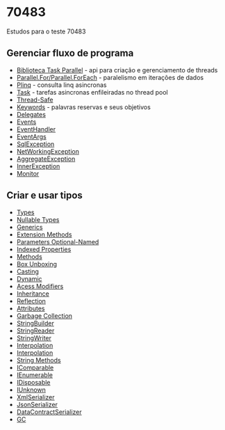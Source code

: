 # 70483
Estudos para o teste 70483

## Gerenciar fluxo de programa
  - [Biblioteca Task Parallel](https://docs.microsoft.com/pt-br/dotnet/standard/parallel-programming/task-parallel-library-tpl) - api para criação e gerenciamento de threads
  - [Parallel.For/Parallel.ForEach](https://docs.microsoft.com/pt-br/dotnet/standard/parallel-programming/data-parallelism-task-parallel-library) - paralelismo em iterações de dados
  - [Plinq](https://docs.microsoft.com/pt-br/dotnet/standard/parallel-programming/parallel-linq-plinq) - consulta linq asincronas
  - [Task](https://docs.microsoft.com/pt-br/dotnet/standard/parallel-programming/task-based-asynchronous-programming) - tarefas asincronas enfileiradas no thread pool
  - [Thread-Safe](https://docs.microsoft.com/pt-br/dotnet/standard/collections/thread-safe/)
  - [Keywords](https://docs.microsoft.com/pt-br/dotnet/csharp/language-reference/keywords/statement-keywords) - palavras reservas e seus objetivos
  - [Delegates](https://docs.microsoft.com/pt-br/dotnet/csharp/programming-guide/delegates/using-delegates)
  - [Events](https://www.tutorialsteacher.com/csharp/csharp-event)
  - [EventHandler](https://docs.microsoft.com/pt-br/dotnet/api/system.eventhandler?view=netframework-4.8)
  - [EventArgs](https://docs.microsoft.com/pt-br/dotnet/api/system.eventargs?view=netframework-4.8)
  - [SqlException](https://docs.microsoft.com/pt-br/dotnet/api/system.data.sqlclient.sqlexception?view=netframework-4.8)
  - [NetWorkingException](https://docs.microsoft.com/en-us/dotnet/api/microsoft.informationprotection.exceptions.networkexception?view=mipsdk-dotnet)
  - [AggregateException](https://docs.microsoft.com/pt-br/dotnet/api/system.aggregateexception?view=netframework-4.8)
  - [InnerException](https://docs.microsoft.com/pt-br/dotnet/api/system.exception.innerexception?view=netframework-4.8)
  - [Monitor](https://docs.microsoft.com/pt-br/dotnet/api/system.threading.monitor?view=netframework-4.8)
  
 ## Criar e usar tipos
  - [Types](https://docs.microsoft.com/pt-br/dotnet/csharp/programming-guide/types/)
  - [Nullable Types](https://docs.microsoft.com/pt-br/dotnet/csharp/nullable-references)
  - [Generics](https://docs.microsoft.com/pt-br/dotnet/csharp/programming-guide/generics/)
  - [Extension Methods](https://docs.microsoft.com/pt-br/dotnet/csharp/programming-guide/classes-and-structs/extension-methods)
  - [Parameters Optional-Named](https://docs.microsoft.com/pt-br/dotnet/csharp/programming-guide/classes-and-structs/named-and-optional-arguments)
  - [Indexed Properties](https://docs.microsoft.com/pt-br/dotnet/csharp/programming-guide/indexers/)
  - [Methods](https://docs.microsoft.com/pt-br/dotnet/csharp/methods)
  - [Box Unboxing](https://docs.microsoft.com/pt-br/dotnet/csharp/programming-guide/types/boxing-and-unboxing)
  - [Casting](https://docs.microsoft.com/pt-br/dotnet/csharp/programming-guide/types/casting-and-type-conversions)
  - [Dynamic](https://docs.microsoft.com/pt-br/dotnet/csharp/programming-guide/types/using-type-dynamic)
  - [Acess Modifiers](https://docs.microsoft.com/pt-br/dotnet/csharp/language-reference/keywords/access-modifiers)
  - [Inheritance](https://docs.microsoft.com/pt-br/dotnet/csharp/tutorials/inheritance)
  - [Reflection](https://docs.microsoft.com/pt-br/dotnet/api/system.reflection?view=netframework-4.8)
  - [Attributes](https://docs.microsoft.com/pt-br/dotnet/csharp/programming-guide/concepts/attributes/)
  - [Garbage Collection](https://docs.microsoft.com/pt-br/dotnet/standard/garbage-collection/)
  - [StringBuilder](https://docs.microsoft.com/pt-br/dotnet/api/system.text.stringbuilder?view=netframework-4.8)
  - [StringReader](https://docs.microsoft.com/pt-br/dotnet/api/system.io.stringreader?view=netframework-4.8)
  - [StringWriter](https://docs.microsoft.com/pt-br/dotnet/api/system.io.stringwriter?view=netframework-4.8)
  - [Interpolation](https://docs.microsoft.com/pt-br/dotnet/csharp/language-reference/tokens/interpolated)
  - [Interpolation](https://docs.microsoft.com/pt-br/dotnet/csharp/tutorials/string-interpolation)
  - [String Methods](https://docs.microsoft.com/pt-br/dotnet/api/system.string?view=netframework-4.8#methods)
  - [IComparable](https://docs.microsoft.com/pt-br/dotnet/api/system.icomparable-1?view=netframework-4.8)
  - [IEnumerable](https://docs.microsoft.com/pt-br/dotnet/api/system.collections.ienumerable?view=netframework-4.8)
  - [IDisposable](https://docs.microsoft.com/pt-br/dotnet/api/system.idisposable?view=netframework-4.8)
  - [IUnknown](https://docs.microsoft.com/pt-br/cpp/atl/iunknown?view=vs-2019)
  - [XmlSerializer](https://docs.microsoft.com/pt-br/dotnet/api/system.xml.serialization.xmlserializer?view=netframework-4.8)
  - [JsonSerializer](https://docs.microsoft.com/pt-br/dotnet/api/system.text.json.jsonserializer?view=netcore-3.1)
  - [DataContractSerializer](https://docs.microsoft.com/pt-br/dotnet/api/system.runtime.serialization.datacontractserializer?view=netframework-4.8)
  - [GC](https://docs.microsoft.com/pt-br/dotnet/api/system.gc?view=netframework-4.8#methods)
  
